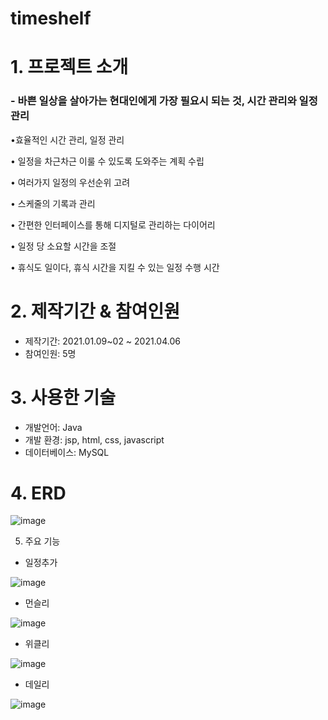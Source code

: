 # timeshelf
# 1. 프로젝트 소개
### - 바쁜 일상을 살아가는 현대인에게 가장 필요시 되는 것, 시간 관리와 일정 관리

•효율적인 시간 관리, 일정 관리

• 일정을 차근차근 이룰 수 있도록 도와주는 계획 수립

• 여러가지 일정의 우선순위 고려

• 스케줄의 기록과 관리

• 간편한 인터페이스를 통해 디지털로 관리하는 다이어리

• 일정 당 소요할 시간을 조절

• 휴식도 일이다, 휴식 시간을 지킬 수 있는 일정 수행 시간

# 2. 제작기간 & 참여인원
- 제작기간: 2021.01.09~02 ~ 2021.04.06
- 참여인원: 5명

# 3. 사용한 기술
- 개발언어: Java
- 개발 환경: jsp, html, css, javascript
- 데이터베이스: MySQL

# 4. ERD
![image](https://user-images.githubusercontent.com/109513458/223701864-232fc509-6616-450d-8353-74eb673a8124.png)

5. 주요 기능

- 일정추가

![image](https://user-images.githubusercontent.com/109513458/223701518-7c66a927-f22c-435b-ae11-54e780988bf9.png)

- 먼슬리

![image](https://user-images.githubusercontent.com/109513458/223701529-d76f4a71-ce7e-4395-9327-cb579ef9a013.png)

- 위클리

![image](https://user-images.githubusercontent.com/109513458/223701545-e825088b-ed4e-4087-8de8-5293bad62792.png)

- 데일리

![image](https://user-images.githubusercontent.com/109513458/223701559-987c4db2-b1c8-4d33-bfe5-320b57f4b0f7.png)



